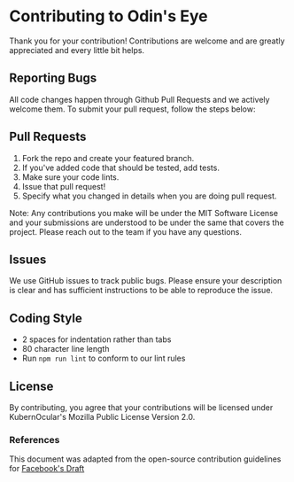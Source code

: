 # Contributing to Odin's Eye

Thank you for your contribution! Contributions are welcome and are greatly appreciated and every little bit helps.

## Reporting Bugs

All code changes happen through Github Pull Requests and we actively welcome them. To submit your pull request, follow the steps below:

## Pull Requests

1. Fork the repo and create your featured branch.
2. If you've added code that should be tested, add tests.
3. Make sure your code lints.
4. Issue that pull request!
5. Specify what you changed in details when you are doing pull request.

Note: Any contributions you make will be under the MIT Software License and your submissions are understood to be under the same that covers the project. Please reach out to the team if you have any questions.

## Issues

We use GitHub issues to track public bugs. Please ensure your description is clear and has sufficient instructions to be able to reproduce the issue.

## Coding Style

- 2 spaces for indentation rather than tabs
- 80 character line length
- Run `npm run lint` to conform to our lint rules

## License

By contributing, you agree that your contributions will be licensed under KubernOcular's Mozilla Public License Version 2.0.

### References

This document was adapted from the open-source contribution guidelines for [Facebook's Draft](https://github.com/facebook/draft-js/blob/master/CONTRIBUTING.md)